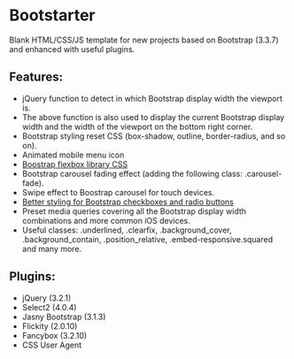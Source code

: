 # Bootstarter

Blank HTML/CSS/JS template for new projects based on Bootstrap (3.3.7) and enhanced with useful plugins.

## Features:
* jQuery function to detect in which Bootstrap display width the viewport is.
* The above function is also used to display the current Bootstrap display width and the width of the viewport on the bottom right corner.
* Bootstrap styling reset CSS (box-shadow, outline, border-radius, and so on).
* Animated mobile menu icon
* [Boostrap flexbox library CSS](https://github.com/alexweblab/bootstrap-flexbox)
* Bootstrap carousel fading effect (adding the following class: .carousel-fade).
* Swipe effect to Boostrap carousel for touch devices.
* [Better styling for Bootstrap checkboxes and radio buttons](https://github.com/flatlogic/awesome-bootstrap-checkbox)
* Preset media queries covering all the Bootstrap display width combinations and more common iOS devices.
* Useful classes: .underlined, .clearfix, .background_cover, .background_contain, .position_relative, .embed-responsive.squared and many more.

## Plugins:
* jQuery (3.2.1)
* Select2 (4.0.4)
* Jasny Bootstrap (3.1.3)
* Flickity (2.0.10)
* Fancybox (3.2.10)
* CSS User Agent
